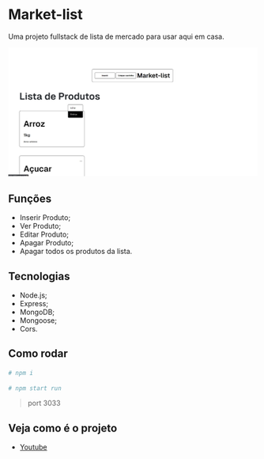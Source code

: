 # Market-list
Uma projeto fullstack de lista de mercado para usar aqui em casa.

<p align="center">
<img src="./public/img/exemplo.jpeg" />
</p>

## Funções 
* Inserir Produto;
* Ver Produto;
* Editar Produto;
* Apagar Produto;
* Apagar todos os produtos da lista.

## Tecnologias
* Node.js;
* Express;
* MongoDB;
* Mongoose;
* Cors.

## Como rodar 

```bash
# npm i
```
```bash
# npm start run
```
> port 3033

## Veja como é o projeto
- [Youtube](https://youtu.be/vUsFvCC-cD8) 



